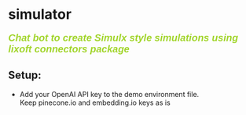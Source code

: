 
<!-- README.md is generated from README.Rmd. Please edit that file -->

# <span >simulator</span>

<link href="https://fonts.googleapis.com/css2?family=Orbitron:wght@700&display=swap" rel="stylesheet">

<style>
.cool-font {
  font-family: 'Orbitron', sans-serif;
  font-size: 2em;
  color: #1a73e8;
  letter-spacing: 2px;
  text-shadow: 1px 1px 2px #888;
}
</style>
<style>
.cool-font2 {
  font-family: 'Orbitron', sans-serif;
  font-size: 20;
  color: #a2d52c;
}
</style>

##### <span class="cool-font2">Chat bot to create Simulx style simulations using lixoft connectors package</span>

## Setup:

- Add your OpenAI API key to the demo environment file.  
  Keep pinecone.io and embedding.io keys as is 
